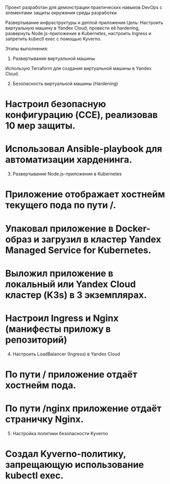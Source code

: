 Проект разработан для демонстрации практических навыков DevOps c элементами защиты окружения среды разработки

Развертывание инфраструктуры и деплой приложения
Цель:
Настроить виртуальную машину в Yandex Cloud, провести её hardening, развернуть Node.js-приложение в Kubernetes, настроить Ingress и запретить kubectl exec с помощью Kyverno.

Этапы выполнения:
1. Развертывание виртуальной машины
   
Использую Terraform для создания виртуальной машины в Yandex Cloud.

2. Безопасность виртуальной машины (Hardening)
   
# Настроил безопасную конфигурацию (CCE), реализовав 10 мер защиты.
# Использовал Ansible-playbook для автоматизации харденинга.

3. Развертывание Node.js-приложения в Kubernetes
   
# Приложение отображает хостнейм текущего пода по пути /.
# Упаковал приложение в Docker-образ и загрузил в кластер Yandex Managed Service for Kubernetes.
# Выложил приложение в локальный или Yandex Cloud кластер (K3s) в 3 экземплярах.
# Настроил Ingress и Nginx (манифесты приложу в репозиторий)

4. Настроить LoadBalancer (Ingress) в Yandex Cloud
   
# По пути / приложение отдаёт хостнейм пода.
# По пути /nginx приложение отдаёт страничку Nginx.

5. Настройка политики безопасности Kyverno
   
# Создал Kyverno-политику, запрещающую использование kubectl exec.
